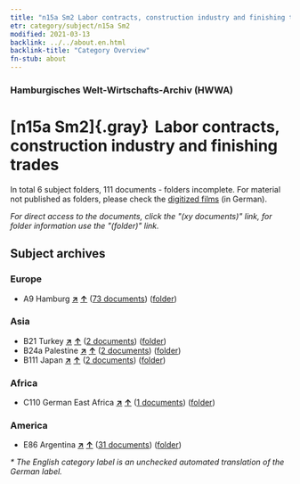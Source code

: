 ```yaml
---
title: "n15a Sm2 Labor contracts, construction industry and finishing trades"
etr: category/subject/n15a Sm2
modified: 2021-03-13
backlink: ../../about.en.html
backlink-title: "Category Overview"
fn-stub: about
---
```


### Hamburgisches Welt-Wirtschafts-Archiv (HWWA)
# [n15a Sm2]{.gray}&#8201; Labor contracts, construction industry and finishing trades&#160; 





In total 6 subject folders, 111 documents - folders incomplete.
For material not published as folders, please check the [digitized films](/film/h1_sh) (in German).

_For direct access to the documents, click the "(xy documents)" link, for folder information use the "(folder)" link._

## Subject archives



### Europe

- A9 Hamburg [**&nearr;**](../../../geo/i/140905/about.en.html "Hamburg (all folders)") [**&uarr;**](../../../geo/about.en.html#A9 "Country category system") (<a href="https://pm20.zbw.eu/dfgview/sh/140905,145207" title="about: Hamburg : Labor contracts, construction industry and finishing trades" target="_blank">73 documents</a>) ([folder](http://purl.org/pressemappe20/folder/sh/140905,145207))

### Asia

- B21 Turkey [**&nearr;**](../../../geo/i/141111/about.en.html "Turkey (all folders)") [**&uarr;**](../../../geo/about.en.html#B21 "Country category system") (<a href="https://pm20.zbw.eu/dfgview/sh/141111,145207" title="about: Turkey : Labor contracts, construction industry and finishing trades" target="_blank">2 documents</a>) ([folder](http://purl.org/pressemappe20/folder/sh/141111,145207))
- B24a Palestine [**&nearr;**](../../../geo/i/141115/about.en.html "Palestine (all folders)") [**&uarr;**](../../../geo/about.en.html#B24a "Country category system") (<a href="https://pm20.zbw.eu/dfgview/sh/141115,145207" title="about: Palestine : Labor contracts, construction industry and finishing trades" target="_blank">2 documents</a>) ([folder](http://purl.org/pressemappe20/folder/sh/141115,145207))
- B111 Japan [**&nearr;**](../../../geo/i/141272/about.en.html "Japan (all folders)") [**&uarr;**](../../../geo/about.en.html#B111 "Country category system") (<a href="https://pm20.zbw.eu/dfgview/sh/141272,145207" title="about: Japan : Labor contracts, construction industry and finishing trades" target="_blank">2 documents</a>) ([folder](http://purl.org/pressemappe20/folder/sh/141272,145207))

### Africa

- C110 German East Africa [**&nearr;**](../../../geo/i/141471/about.en.html "German East Africa (all folders)") [**&uarr;**](../../../geo/about.en.html#C110 "Country category system") (<a href="https://pm20.zbw.eu/dfgview/sh/141471,145207" title="about: German East Africa : Labor contracts, construction industry and finishing trades" target="_blank">1 documents</a>) ([folder](http://purl.org/pressemappe20/folder/sh/141471,145207))

### America

- E86 Argentina [**&nearr;**](../../../geo/i/141692/about.en.html "Argentina (all folders)") [**&uarr;**](../../../geo/about.en.html#E86 "Country category system") (<a href="https://pm20.zbw.eu/dfgview/sh/141692,145207" title="about: Argentina : Labor contracts, construction industry and finishing trades" target="_blank">31 documents</a>) ([folder](http://purl.org/pressemappe20/folder/sh/141692,145207))


_* The English category label is an unchecked automated translation of the German label._

